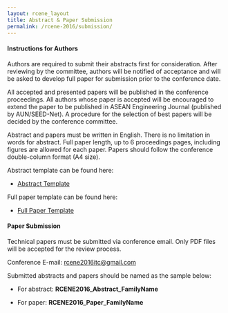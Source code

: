 ```yaml
---
layout: rcene_layout
title: Abstract & Paper Submission
permalink: /rcene-2016/submission/
---
```


#### Instructions for Authors

Authors are required to submit their abstracts first for consideration. After reviewing by the committee, authors will be notified of acceptance and will be asked to develop full paper for submission prior to the conference date.

All accepted and presented papers will be published in the conference proceedings. All authors whose paper is accepted will be encouraged to extend the paper to be published in ASEAN Engineering Journal (published by AUN/SEED-Net). A procedure for the selection of best papers will be decided by the conference committee.

Abstract and papers must be written in English. There is no limitation in words for abstract. Full paper length, up to 6 proceedings pages, including figures are allowed for each paper. Papers should follow the conference double-column format (A4 size).

Abstract template can be found here:

- [Abstract Template](http://gee-itc.github.io/uploads/Abstract_Template.doc)

Full paper template can be found here:

- [Full Paper Template](http://gee-itc.github.io/uploads/Full_Paper_Template.doc)


#### Paper Submission

Technical papers must be submitted via conference email. Only PDF files will be accepted for the review process.

Conference E-mail: [rcene2016itc@gmail.com](mailto:rcene2016itc@gmail.com)

Submitted abstracts and papers should be named as the sample below:

- For abstract: **RCENE2016_Abstract_FamilyName**

- For paper: **RCENE2016_Paper_FamilyName**
